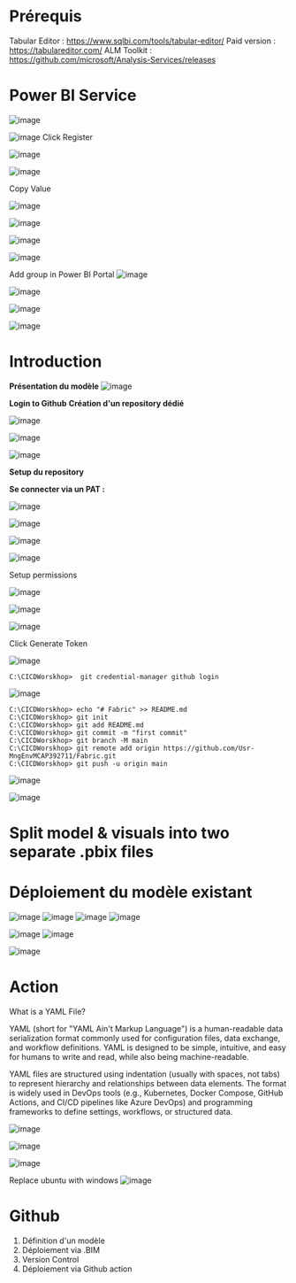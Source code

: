 # Prérequis

Tabular Editor : https://www.sqlbi.com/tools/tabular-editor/
Paid version : https://tabulareditor.com/
ALM Toolkit : https://github.com/microsoft/Analysis-Services/releases

# Power BI Service 

![image](https://github.com/user-attachments/assets/673f844b-de7f-4b21-9e8f-717d3e085bc6)

![image](https://github.com/user-attachments/assets/14dbd624-c389-4f4f-a7b2-ceb3e5db6f5b)
Click Register 

![image](https://github.com/user-attachments/assets/e318a5c4-b546-4bd6-9416-8f4204d9b1f4)

![image](https://github.com/user-attachments/assets/bac4293d-910e-46ad-8fe4-ae0f246e351d)

Copy Value

![image](https://github.com/user-attachments/assets/46f75246-b236-41bb-9cc4-3e540d85d668)


![image](https://github.com/user-attachments/assets/c7651597-f7cb-40d9-bddd-f604f75873bb)

![image](https://github.com/user-attachments/assets/e1f22536-6a75-4414-8bd7-c36b232a631c)

![image](https://github.com/user-attachments/assets/3deaf683-0178-4287-96d0-55c4907fb7b5)

Add group in Power BI Portal 
![image](https://github.com/user-attachments/assets/bb4fcc55-71b1-463c-b347-4168ff060c61)

![image](https://github.com/user-attachments/assets/baf0bc37-4d24-40a2-bc9b-4585ff2b6c0b)

![image](https://github.com/user-attachments/assets/27884b3c-b166-479a-87e0-f31f0738351f)

![image](https://github.com/user-attachments/assets/c7c32648-f666-491b-a0e1-21020e5bbf48)


# Introduction 
**Présentation du modèle**
![image](https://github.com/user-attachments/assets/d0dea1d8-531b-49d4-9eb4-3ccc4857237f)

**Login to Github**
**Création d'un repository dédié**

![image](https://github.com/user-attachments/assets/e9e8b46a-9441-424d-a1ba-ddb5e7b619b8)

![image](https://github.com/user-attachments/assets/549df325-313c-4c11-a2f2-561ec4842b20)

![image](https://github.com/user-attachments/assets/9d23fac3-eaa3-4160-a77d-bcd6160f0254)

**Setup du repository**

**Se connecter via un PAT :**

![image](https://github.com/user-attachments/assets/a084a522-5c44-4d40-b4c2-7c6aeb561378)

![image](https://github.com/user-attachments/assets/b3049f4f-5b2c-4e7a-96f0-101844a3907c)

![image](https://github.com/user-attachments/assets/59e27117-5bb6-4fee-a181-c558e6625ed9)

![image](https://github.com/user-attachments/assets/76faca10-07fb-4f86-9de0-a19714836c81)

Setup permissions 

![image](https://github.com/user-attachments/assets/211f4baf-965b-48df-a5eb-6ed8ebc87c01)

![image](https://github.com/user-attachments/assets/ab702c6e-9c15-4261-815b-a141d1d68bcf)

![image](https://github.com/user-attachments/assets/8be486f5-224b-4188-820b-e2556a08eeb6)

Click Generate Token

![image](https://github.com/user-attachments/assets/34c37150-371d-4762-8efb-fd7b836eb6b2)

``` C:\CICDWorskhop>  git credential-manager github login ```

![image](https://github.com/user-attachments/assets/e7791227-7315-48ff-82db-f1085a8cca83)

```
C:\CICDWorskhop> echo "# Fabric" >> README.md
C:\CICDWorskhop> git init
C:\CICDWorskhop> git add README.md
C:\CICDWorskhop> git commit -m "first commit"
C:\CICDWorskhop> git branch -M main
C:\CICDWorskhop> git remote add origin https://github.com/Usr-MngEnvMCAP392711/Fabric.git
C:\CICDWorskhop> git push -u origin main
```

![image](https://github.com/user-attachments/assets/7b4f1fb9-080f-4ccf-87a6-7d2c3025c4ae)

![image](https://github.com/user-attachments/assets/18000e43-f2e9-4add-b30d-5bd68e3a6552)



# Split model & visuals into two separate .pbix files 

# Déploiement du modèle existant

![image](https://github.com/user-attachments/assets/ce29b955-2ad5-4a9b-b8a9-2d73de822f52)
![image](https://github.com/user-attachments/assets/e1dfa536-7242-4428-9d7c-518c4120fa61)
![image](https://github.com/user-attachments/assets/947a6740-4340-4acf-a54d-3b0584009712)
![image](https://github.com/user-attachments/assets/4c937370-767c-4a90-90f6-01c22a1df5cb)

![image](https://github.com/user-attachments/assets/be776297-975a-4979-ac53-13aa43042f78)
![image](https://github.com/user-attachments/assets/81e7ccfa-844f-49e8-9bd8-f503a8285f78)

![image](https://github.com/user-attachments/assets/5b21cb2c-05a4-4c9c-b5be-38d96aac33f4)

# Action 

What is a YAML File?
 
YAML (short for "YAML Ain't Markup Language") is a human-readable data serialization format commonly used for configuration files, data exchange, and workflow definitions. YAML is designed to be simple, intuitive, and easy for humans to write and read, while also being machine-readable.

YAML files are structured using indentation (usually with spaces, not tabs) to represent hierarchy and relationships between data elements. The format is widely used in DevOps tools (e.g., Kubernetes, Docker Compose, GitHub Actions, and CI/CD pipelines like Azure DevOps) and programming frameworks to define settings, workflows, or structured data.

![image](https://github.com/user-attachments/assets/b2f558e2-61ef-4b74-a7e2-0b2004371bfc)

![image](https://github.com/user-attachments/assets/d022b69d-359f-4d34-aa3d-176038fc9edf)

![image](https://github.com/user-attachments/assets/8d101b06-f3fd-4e48-9678-10bdcaa730f6)

Replace ubuntu with windows
![image](https://github.com/user-attachments/assets/2b959147-0102-4faf-b6ea-326c3d5f463c)



# Github

1) Définition d'un modèle
2) Déploiement via .BIM
3) Version Control
4) Déploiement via Github action
